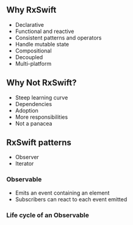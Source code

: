 ## Why RxSwift
* Declarative
* Functional and reactive
* Consistent patterns and operators
* Handle mutable state
* Compositional
* Decoupled
* Multi-platform

## Why Not RxSwift?
* Steep learning curve
* Dependencies
* Adoption
* More responsibilities
* Not a panacea

## RxSwift patterns
- Observer
- Iterator

### Observable <Type>
- Emits an event containing an element
- Subscribers can react to each event emitted
  
### Life cycle of an Observable



